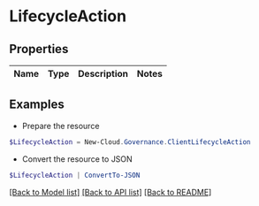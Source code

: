 # LifecycleAction
## Properties

Name | Type | Description | Notes
------------ | ------------- | ------------- | -------------

## Examples

- Prepare the resource
```powershell
$LifecycleAction = New-Cloud.Governance.ClientLifecycleAction 
```

- Convert the resource to JSON
```powershell
$LifecycleAction | ConvertTo-JSON
```

[[Back to Model list]](../README.md#documentation-for-models) [[Back to API list]](../README.md#documentation-for-api-endpoints) [[Back to README]](../README.md)


